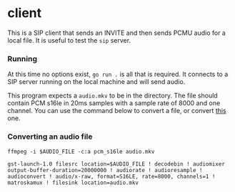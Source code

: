 # client

This is a SIP client that sends an INVITE and then sends PCMU audio for a local file. It is useful to test the `sip` server.

### Running

At this time no options exist, `go run .` is all that is required. It connects to a SIP server running on the local machine and will send audio.

This program expects a `audio.mkv` to be in the directory. The file should contain PCM s16le in 20ms samples with a sample rate of 8000 and one channel.
You can use the command below to convert a file, or convert [this](https://siobud.com/audio.mkv) one.


### Converting an audio file

`ffmpeg -i $AUDIO_FILE -c:a pcm_s16le audio.mkv`

`gst-launch-1.0 filesrc location=$AUDIO_FILE ! decodebin ! audiomixer output-buffer-duration=20000000 ! audiorate ! audioresample ! audioconvert ! audio/x-raw, format=S16LE, rate=8000, channels=1 ! matroskamux ! filesink location=audio.mkv`
